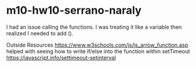 # m10-hw10-serrano-naraly
I had an issue calling the functions. I was treating it like a variable then realized I needed to add (). 

Outside Resources 
https://www.w3schools.com/js/js_arrow_function.asp
helped with seeing how to write if/else into the function within setTimeout
https://javascript.info/settimeout-setinterval
